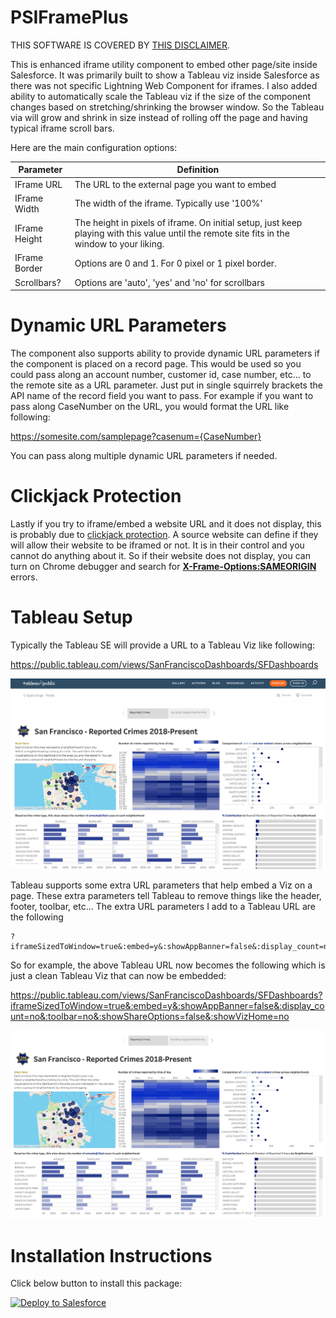 # PSIFramePlus

THIS SOFTWARE IS COVERED BY [THIS DISCLAIMER](https://raw.githubusercontent.com/thedges/Disclaimer/master/disclaimer.txt).

This is enhanced iframe utility component to embed other page/site inside Salesforce. It was primarily built to show a Tableau viz inside Salesforce as there was not specific Lightning Web Component for iframes. I also added ability to automatically scale the Tableau viz if the size of the component changes based on stretching/shrinking the browser window. So the Tableau via will grow and shrink in size instead of rolling off the page and having typical iframe scroll bars.

Here are the main configuration options:

| Parameter  | Definition |
| ------------- | ------------- |
| IFrame URL  | The URL to the external page you want to embed |
| IFrame Width  | The width of the iframe. Typically use '100%' |
| IFrame Height | The height in pixels of iframe. On initial setup, just keep playing with this value until the remote site fits in the window to your liking. |
| IFrame Border | Options are 0 and 1. For 0 pixel or 1 pixel border. |
| Scrollbars? | Options are 'auto', 'yes' and 'no' for scrollbars |

# Dynamic URL Parameters

The component also supports ability to provide dynamic URL parameters if the component is placed on a record page. This would be used so you could pass along an account number, customer id, case number, etc... to the remote site as a URL parameter. Just put in single squirrely brackets the API name of the record field you want to pass. For example if you want to pass along CaseNumber on the URL, you would format the URL like following:

https://somesite.com/samplepage?casenum={CaseNumber}

You can pass along multiple dynamic URL parameters if needed.

# Clickjack Protection

Lastly if you try to iframe/embed a website URL and it does not display, this is probably due to [clickjack protection](https://www.imperva.com/learn/application-security/clickjacking/). A source website can define if they will allow their website to be iframed or not. It is in their control and you cannot do anything about it. So if their website does not display, you can turn on Chrome debugger and search for [__X-Frame-Options:SAMEORIGIN__](https://www.keycdn.com/blog/x-frame-options) errors.

# Tableau Setup

Typically the Tableau SE will provide a URL to a Tableau Viz like following: 

https://public.tableau.com/views/SanFranciscoDashboards/SFDashboards

![alt text](https://github.com/thedges/PSIFramePlus/blob/master/TableauViz.png "Tableau Viz")

Tableau supports some extra URL parameters that help embed a Viz on a page. These extra parameters tell Tableau to remove things like the header, footer, toolbar, etc... The extra URL parameters I add to a Tableau URL are the following
```
?iframeSizedToWindow=true&:embed=y&:showAppBanner=false&:display_count=no&:toolbar=no&:showShareOptions=false&:showVizHome=no
```
So for example, the above Tableau URL now becomes the following which is just a clean Tableau Viz that can now be embedded:

https://public.tableau.com/views/SanFranciscoDashboards/SFDashboards?iframeSizedToWindow=true&:embed=y&:showAppBanner=false&:display_count=no&:toolbar=no&:showShareOptions=false&:showVizHome=no

![alt text](https://github.com/thedges/PSIFramePlus/blob/master/TableauVizEmbed.png "Embed Tableau Viz")

# Installation Instructions

Click below button to install this package:

<a href="https://githubsfdeploy.herokuapp.com">
  <img alt="Deploy to Salesforce"
       src="https://raw.githubusercontent.com/afawcett/githubsfdeploy/master/deploy.png">
</a>
